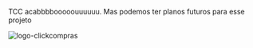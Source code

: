 TCC acabbbbooooouuuuuu.
Mas podemos ter planos futuros para esse projeto


![logo-clickcompras](https://user-images.githubusercontent.com/28546922/53434871-4383b380-39d6-11e9-9cdc-d1fd598cfdb9.png)

